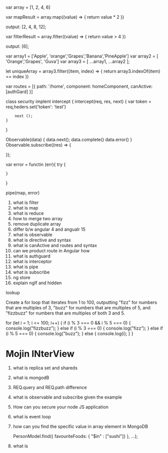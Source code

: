 var array = [1, 2, 4, 6]

var mapResult = array.map((value) => {
    return value * 2
})

output: [2, 4, 8, 12];

var filterResult = array.filter((value) => {
    return value > 4
})


output: [6];

var array1 = ['Apple', 'orange','Grapes','Banana','PineApple']
var array2 = [ 'Orange','Grapes', 'Guva']
var array3 = [ ...array1, ...array2 ];

let uniqueArray = array3.filter((item, index) => {
    return array3.indexOf(item) == index
})


var routes = [{
    path: '/home', component: homeComponent,
    canActive: [authGard]
}]

class security implent intercept {
    intercept(req, res, next) {
        var token = req,heders.set('token': 'test')

        next ();
    }
}

Observable(data) {
    data.next();
    data.complete()
    data.error()
}
Observable.subscribe((res) => {

});

var error = functin (err){
    try {

    }
}

pipe(map, error)


1. what is filter
2. what is map
3. what is reduce
4. how to merge two array
5. remove duplicate array
6. differ b/w angular 4 and angualr 15
7. what is observable
8. what is directive and syntax
9. what is canActive and routes and syntax
10. can we product route in Angular how
11. what is authguard
12. what is interceptor
13. what is pipe
14. what is subscribe
15. ng store
16. explain ngIf and hidden

lookup

Create a for loop that iterates from 1 to 100, outputting "fizz" for numbers that are multiples of 3, "buzz" for numbers that are multiples of 5, and "fizzbuzz" for numbers that are multiples of both 3 and 5.

for (let i = 1; i <= 100; i++) {
    if (i % 3 === 0 && i % 5 === 0) {
        console.log("fizzbuzz");
    } else if (i % 3 === 0) {
        console.log("fizz");
    } else if (i % 5 === 0) {
        console.log("buzz");
    } else {
        console.log(i);
    }
}


# Mojin INterView

1. what is replica set and shareds

2. what is mongodB

3. REQ.query and REQ.path difference

4. what is observable and subscribe given the example

5. How can you secure your node JS application

6. what is event loop

7. how can you find the specific value in array element in MongoDB

    PersonModel.find({ favouriteFoods: { "$in" : ["sushi"]} }, ...);

8. what is
